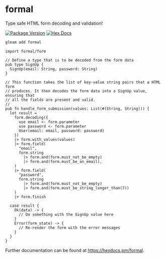 # formal

Type safe HTML form decoding and validation!

[![Package Version](https://img.shields.io/hexpm/v/formal)](https://hex.pm/packages/formal)
[![Hex Docs](https://img.shields.io/badge/hex-docs-ffaff3)](https://hexdocs.pm/formal/)

```sh
gleam add formal
```
```gleam
import formal/form

// Define a type that is to be decoded from the form data
pub type SignUp {
  SignUp(email: String, password: String)
}

// This function takes the list of key-value string pairs that a HTML form
// produces. It then decodes the form data into a SignUp value, ensuring that
// all the fields are present and valid.
//
pub fn handle_form_submission(values: List(#(String, String))) {
  let result = 
    form.decoding({
      use email <- form.parameter
      use password <- form.parameter
      User(email: email, password: password)
    })
    |> form.with_values(values)
    |> form.field(
      "email",
      form.string
        |> form.and(form.must_not_be_empty)
        |> form.and(form.must_be_an_email),
    )
    |> form.field(
      "password",
      form.string
        |> form.and(form.must_not_be_empty)
        |> form.and(form.must_be_string_longer_than(7))
    )
    |> form.finish

  case result {
    Ok(data) -> {
      // Do something with the SignUp value here
    }
    Error(form_state) -> {
      // Re-render the form with the error messages
    }
  }
}
```

Further documentation can be found at <https://hexdocs.pm/formal>.
